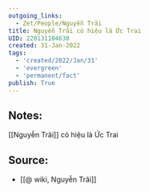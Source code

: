 ```yaml
---
outgoing_links:
  - Zet/People/Nguyễn Trãi
title: Nguyễn Trãi có hiệu là Ức Trai
UID: 220131104630
created: 31-Jan-2022
tags:
  - 'created/2022/Jan/31'
  - 'evergreen'
  - 'permanent/fact'
publish: True
---
```

## Notes:
[[Nguyễn Trãi]] có hiệu là Ức Trai

## Source:
- [[@ wiki, Nguyễn Trãi]]


